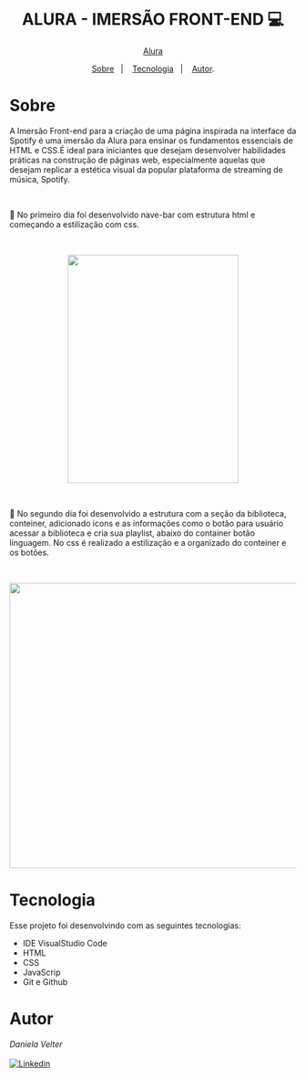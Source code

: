 <h1 align="center"> ALURA -  IMERSÃO FRONT-END 💻 </h1>

<p align="center"> <a href="https://alura.com.br/" target="_blank">Alura</a> </p>

<p align="center">
<a href="#sobre">Sobre</a>&nbsp;&nbsp;&nbsp|&nbsp;&nbsp;&nbsp;
<a href="#tecnologia">Tecnologia</a>&nbsp;&nbsp;&nbsp|&nbsp;&nbsp;&nbsp;
<a href="#autor">Autor</a>.</p>

# Sobre

A Imersão Front-end para a criação de uma página inspirada na interface da Spotify é uma imersão da Alura para ensinar os fundamentos 
essenciais de HTML e CSS.É ideal para iniciantes que desejam desenvolver habilidades práticas na construção de páginas web, especialmente
aquelas que desejam replicar a estética visual da popular plataforma de streaming de música, Spotify.

<br>

🚩 No primeiro dia foi desenvolvido nave-bar com estrutura html e começando a estilização com css.


<br>
<p align="center">
 <img src="https://github.com/Daniela2319/imersao-spotify/assets/106537496/07e1723c-d03a-428b-8be5-e7ae5d71d58c" height="400" width="300">
</p>

<br>

🚩 No segundo dia foi desenvolvido a estrutura com a seção da biblioteca, conteiner, adicionado icons e as informações como o botão para usuário acessar a biblioteca e cria sua playlist, abaixo do container botão linguagem. No css é realizado a estilização e a organizado do conteiner e os botões.

<br>
<p align="center">
 <img src="https://github.com/Daniela2319/imersao-spotify/assets/106537496/12a87b2b-b408-49af-8850-baff5c8f9253" height="500" width="2000">
</p>


# Tecnologia

Esse projeto foi desenvolvindo com as seguintes tecnologias:

- IDE VisualStudio Code
- HTML
- CSS
- JavaScrip
- Git e Github

# Autor

_Daniela Velter_
<br>
<br>
[![Linkedin](https://img.shields.io/badge/DANIELA-0077B5?style=for-the-badge&logo=linkedin&logoColor=white)](https://www.linkedin.com/in/daniela-velter-231485f/)
